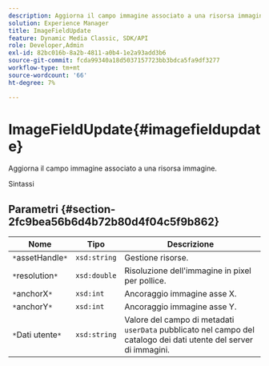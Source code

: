 ```yaml
---
description: Aggiorna il campo immagine associato a una risorsa immagine.
solution: Experience Manager
title: ImageFieldUpdate
feature: Dynamic Media Classic, SDK/API
role: Developer,Admin
exl-id: 82bc016b-8a2b-4811-a0b4-1e2a93add3b6
source-git-commit: fcda99340a18d5037157723bb3bdca5fa9df3277
workflow-type: tm+mt
source-wordcount: '66'
ht-degree: 7%

---
```


# ImageFieldUpdate{#imagefieldupdate}

Aggiorna il campo immagine associato a una risorsa immagine.

Sintassi

## Parametri {#section-2fc9bea56b6d4b72b80d4f04c5f9b862}

| Nome | Tipo | Descrizione |
|---|---|---|
| `*`assetHandle`*` | `xsd:string` | Gestione risorse. |
| `*`resolution`*` | `xsd:double` | Risoluzione dell&#39;immagine in pixel per pollice. |
| `*`anchorX`*` | `xsd:int` | Ancoraggio immagine asse X. |
| `*`anchorY`*` | `xsd:int` | Ancoraggio immagine asse Y. |
| `*`Dati utente`*` | `xsd:string` | Valore del campo di metadati `userData` pubblicato nel campo del catalogo dei dati utente del server di immagini. |
